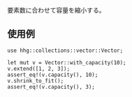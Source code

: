 要素数に合わせて容量を縮小する。

## 使用例

```
use hhg::collections::vector::Vector;

let mut v = Vector::with_capacity(10);
v.extend([1, 2, 3]);
assert_eq!(v.capacity(), 10);
v.shrink_to_fit();
assert_eq!(v.capacity(), 3);
```
